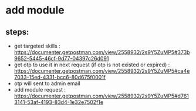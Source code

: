 # add module
## steps: 
* get targeted skills : https://documenter.getpostman.com/view/2558932/2s9Y5ZuMP5#373b9652-5445-46cf-9d77-04397c26d091
* get otp to use it in next request (if otp is not existed or expired) : https://documenter.getpostman.com/view/2558932/2s9Y5ZuMP5#ca4e7033-15ed-4331-bcc6-80d675f0001f
* otp will sent to admin email 
* add module request : https://documenter.getpostman.com/view/2558932/2s9Y5ZuMP5#d7613141-53af-4193-83d4-1e32e7502f1e
